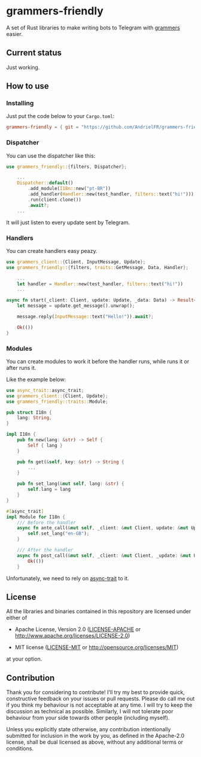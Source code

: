 # grammers-friendly

A set of Rust libraries to make writing bots to Telegram with [grammers] easier.

## Current status

Just working.


## How to use

### Installing

Just put the code below to your `Cargo.toml`:

```toml
grammers-friendly = { git = "https://github.com/AndrielFR/grammers-friendly" }
```

### Dispatcher

You can use the dispatcher like this:
```rust
use grammers_friendly::{filters, Dispatcher};

    ...
    Dispatcher::default()
        .add_module(I18n::new("pt-BR"))
        .add_handler(Handler::new(test_handler, filters::text("hi!")))
        .run(client.clone())
        .await?;
    ...
```

It will just listen to every update sent by Telegram.

### Handlers

You can create handlers easy peazy.
```rust
use grammers_client::{Client, InputMessage, Update};
use grammers_friendly::{filters, traits::GetMessage, Data, Handler};

    ...
    let handler = Handler::new(test_handler, filters::text("hi!"))
    ...

async fn start(_client: Client, update: Update, _data: Data) -> Result<(), Box<dyn std::error::Error> {
    let message = update.get_message().unwrap();

    message.reply(InputMessage::text("Hello!")).await?;

    Ok(())
}
```

### Modules

You can create modules to work it before the handler runs, while runs it or after runs it.

Like the example below:
```rust
use async_trait::async_trait;
use grammers_client::{Client, Update};
use grammers_friendly::traits::Module;

pub struct I18n {
    lang: String,
}

impl I18n {
    pub fn new(lang: &str) -> Self {
        Self { lang }
    }

    pub fn get(&self, key: &str) -> String {
        ...
    }

    pub fn set_lang(&mut self, lang: &str) {
        self.lang = lang
    }
}

#[async_trait]
impl Module for I18n {
    /// Before the handler
    async fn ante_call(&mut self, _client: &mut Client, update: &mut Update) -> Result<(), Box<dyn std::error::Error> {
        self.set_lang("en-GB");
    }

    /// After the handler
    async fn post_call(&mut self, _client: &mut Client, _update: &mut Update) -> Result<(), Box<dyn std::error::Error> {
        Ok(())
    }
```

Unfortunately, we need to rely on [async-trait] to it.

## License

All the libraries and binaries contained in this repository are licensed under either of

* Apache License, Version 2.0 ([LICENSE-APACHE] or
  http://www.apache.org/licenses/LICENSE-2.0)

* MIT license ([LICENSE-MIT] or http://opensource.org/licenses/MIT)

at your option.

## Contribution

Thank you for considering to contribute! I'll try my best to provide quick, constructive feedback
on your issues or pull requests. Please do call me out if you think my behaviour is not acceptable
at any time. I will try to keep the discussion as technical as possible. Similarly, I will not
tolerate poor behaviour from your side towards other people (including myself).

Unless you explicitly state otherwise, any contribution intentionally submitted
for inclusion in the work by you, as defined in the Apache-2.0 license, shall be
dual licensed as above, without any additional terms or conditions.

[async-trait]: https://github.com/dtolnay/async-trait

[grammers]: https://github.com/Lonami/grammers
[LICENSE-APACHE]: LICENSE-APACHE
[LICENSE-MIT]: LICENSE-MIT
